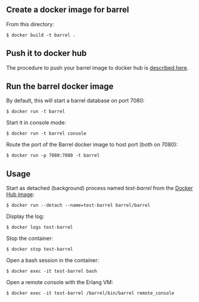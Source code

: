 
## Create a docker image for barrel

From this directory:

    $ docker build -t barrel .


## Push it to docker hub

The procedure to push your barrel image to docker hub is [described here](https://docs.docker.com/engine/getstarted/step_six/).

## Run the barrel docker image

By default, this will start a barrel database on port 7080:

    $ docker run -t barrel

Start it in console mode:

    $ docker run -t barrel console

Route the port of the Barrel docker image to host port (both on 7080):

    $ docker run -p 7080:7080 -t barrel

## Usage

Start as detached (background) process named *test-barrel*
from the [Docker Hub image](https://hub.docker.com/r/barrel/barrel/):

    $ docker run --detach --name=test-barrel barrel/barrel

Display the log:

    $ docker logs test-barrel

Stop the container:

    $ docker stop test-barrel

Open a bash session in the container:

    $ docker exec -it test-barrel bash

Open a remote console with the Erlang VM:

    $ docker exec -it test-barrel /barrel/bin/barrel remote_console
